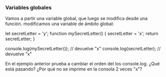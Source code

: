 ### Variables globales
Vamos a partir una variable global, que luego se modifica desde una función.
modificamos una variable de ámbito global:

let secretLetter = 'y';
function mySecretLetter() {
  secretLetter = 'x';
  return secretLetter;
}

console.log(mySecretLetter()); // devuelve "x"
console.log(secretLetter); // devuelve "x"

En el ejemplo anterior prueba a cambiar el orden del los console.log. ¿Qué está pasando? ¿Por qué no se imprime en la consola 2 veces "x"?